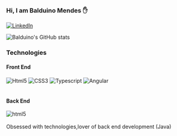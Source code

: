 ### Hi, I am Balduino Mendes ✋

[![Linkedln](https://img.shields.io/badge/LinkedIn-0077B5?style=for-the-badge&logo=linkedin&logoColor=white)](https://www.linkedin.com/in/balduino-mendes-8728001a5)

![Balduino's GitHub stats](https://github-readme-stats.vercel.app/api?username=devbmendes&show_icons=true&theme=radical)

### Technologies
#### Front End
<div style="display:inline_block">
<img align="center" alt="Html5" src="https://img.shields.io/badge/HTML-239120?style=for-the-badge&logo=html5&logoColor=white" />
<img align="center" alt="CSS3" src="https://img.shields.io/badge/CSS-239120?&style=for-the-badge&logo=css3&logoColor=white" />
<img align="center" alt="Typescript" src="https://img.shields.io/badge/TypeScript-007ACC?style=for-the-badge&logo=typescript&logoColor=white
" />
<img align="center" alt="Angular" src="https://img.shields.io/badge/Angular-DD0031?style=for-the-badge&logo=angular&logoColor=white" />

</div>
<br>

#### Back End
<div style="display:inline_block">
<img align="center" alt="html5" src="https://img.shields.io/badge/Spring-6DB33F?style=for-the-badge&logo=spring&logoColor=white" />

</div>
<br>
Obsessed with technologies,lover of back end development (Java)
